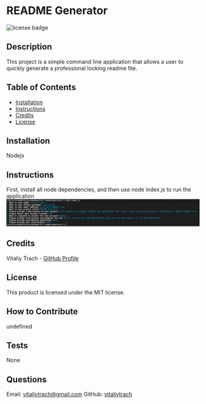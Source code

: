 # README Generator
![license badge](https://img.shields.io/badge/license-MIT-blue)
## Description
This project is a simple command line application that allows a user to quickly generate a professional looking readme file.
## Table of Contents
- [Installation](#installation)
- [Instructions](#instructions)
- [Credits](#credits)
- [License](#license)
## Installation
Nodejs
## Instructions
First, install all node dependencies, and then use node index.js to run the application  
![screenshot](assets/images/img.png)
## Credits
Vitaliy Trach - [GitHub Profile](https://github.com/vitaliytrach)
## License
This product is licensed under the MIT license.
## How to Contribute
undefined
## Tests
None
## Questions
Email: vitaliytrach@gmail.com
GitHub: [vitaliytrach](https://github.com/vitaliytrach)
